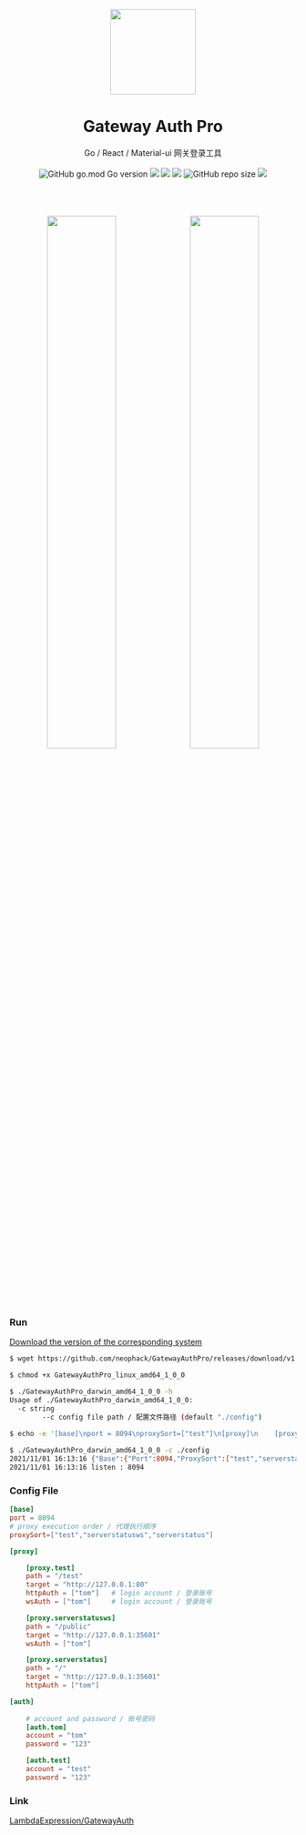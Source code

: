 <p align="center">
  <a href="https://github.com/neophack/GatewayAuthPro">
    <img width="150" src="/public/logo.png">
  </a>
</p>

<h1 align="center">Gateway Auth Pro</h1>

<div align="center">Go / React / Material-ui 网关登录工具 </div>
<br/>
<div align="center">
    <img alt="GitHub go.mod Go version" src="https://img.shields.io/github/go-mod/go-version/neophack/GatewayAuthPro?cacheSeconds=3600">
    <a href="javascript:void(0)"><img src="https://img.shields.io/badge/Node-v14.15.4-blue.svg" /></a>
    <a href="javascript:void(0)"><img src="https://img.shields.io/badge/React-18.2.0-blue.svg" /></a>
    <a href="javascript:void(0)"><img src="https://img.shields.io/badge/Material-5.0.4-blue.svg" /></a>
    <!--<img alt="GitHub repo file count" src="https://img.shields.io/github/directory-file-count/neophack/GatewayAuthPro">-->
    <img alt="GitHub repo size" src="https://img.shields.io/github/repo-size/neophack/GatewayAuthPro">
    <a href="https://codeclimate.com/github/neophack/GatewayAuthPro/maintainability"><img src="https://api.codeclimate.com/v1/badges/027ea75f1d5cbf0a3081/maintainability" /></a>
</div>
<br/>

<br/>
<br/>

<p align="center">
  <img width="49%" src="/public/image1.png">
  <img width="49%" src="/public/image2.png">
</p>




### Run

[Download the version of the corresponding system](https://github.com/neophack/GatewayAuthPro/releases)

```sh
$ wget https://github.com/neophack/GatewayAuthPro/releases/download/v1.0.0/GatewayAuthPro_linux_amd64_1_0_0

$ chmod +x GatewayAuthPro_linux_amd64_1_0_0

$ ./GatewayAuthPro_darwin_amd64_1_0_0 -h
Usage of ./GatewayAuthPro_darwin_amd64_1_0_0:
  -c string
    	--c config file path / 配置文件路径 (default "./config")
    	
$ echo -e '[base]\nport = 8094\nproxySort=["test"]\n[proxy]\n    [proxy.test]\n    path = "/"\n    target = "http://127.0.0.1:80"\n    httpAuth = ["tom"]\n[auth]\n    [auth.test]\n    account = "test"\n    password = "123"' > ./config

$ ./GatewayAuthPro_darwin_amd64_1_0_0 -c ./config
2021/11/01 16:13:16 {"Base":{"Port":8094,"ProxySort":["test","serverstatusws","serverstatus"]},"Proxy":{"serverstatus":{"Path":"/","Target":"http://127.0.0.1:35601","CacheMaxAge":0,"HttpAuth":["tom"],"WsAuth":null},"serverstatusws":{"Path":"/public","Target":"http://127.0.0.1:35601","CacheMaxAge":0,"HttpAuth":null,"WsAuth":["tom"]},"test":{"Path":"/test","Target":"http://127.0.0.1:80","CacheMaxAge":0,"HttpAuth":["tom"],"WsAuth":["tom"]}},"Auth":{"test":{"Account":"test","Password":"123"},"tom":{"Account":"tom","Password":"123"}}}
2021/11/01 16:13:16 listen : 8094

```


### Config File
```toml
[base]     
port = 8094
# proxy execution order / 代理执行顺序
proxySort=["test","serverstatusws","serverstatus"] 

[proxy]

    [proxy.test]
    path = "/test"
    target = "http://127.0.0.1:80"
    httpAuth = ["tom"]   # login account / 登录账号
    wsAuth = ["tom"]     # login account / 登录账号

    [proxy.serverstatusws]
    path = "/public"
    target = "http://127.0.0.1:35601"
    wsAuth = ["tom"]

    [proxy.serverstatus]
    path = "/"
    target = "http://127.0.0.1:35601"
    httpAuth = ["tom"]

[auth]
    
    # account and password / 账号密码
    [auth.tom]
    account = "tom"
    password = "123"

    [auth.test]
    account = "test"
    password = "123"
```

### Link
[LambdaExpression/GatewayAuth](https://github.com/LambdaExpression/GatewayAuth)

